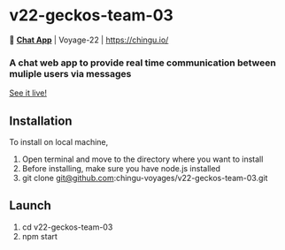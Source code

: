 # v22-geckos-team-03
💬 **[Chat App](https://sl-chat-app.netlify.app/)** | Voyage-22 | https://chingu.io/

### A chat web app to provide real time communication between muliple users via messages

[See it live!](https://sl-chat-app.netlify.app/)

## Installation
To install on local machine,
1. Open terminal and move to the directory where you want to install
2. Before installing, make sure you have node.js installed
3. git clone git@github.com:chingu-voyages/v22-geckos-team-03.git

## Launch
1. cd v22-geckos-team-03
2. npm start
